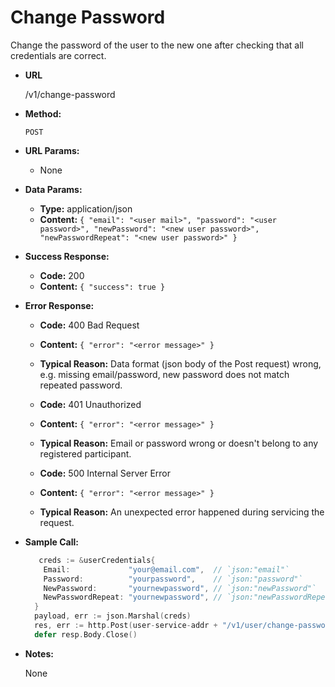 # Change Password

Change the password of the user to the new one after checking that all credentials are correct.

* **URL**

  /v1/change-password

* **Method:**

  `POST`

* **URL Params:**

  * None

* **Data Params:**

  * **Type:** application/json
  * **Content:** `{ "email": "<user mail>", "password": "<user password>", "newPassword": "<new user password>", "newPasswordRepeat": "<new user password>" }`

* **Success Response:**

  * **Code:** 200
  * **Content:** `{ "success": true }`

* **Error Response:**

  * **Code:** 400 Bad Request
  * **Content:** `{ "error": "<error message>" }`
  * **Typical Reason:** Data format (json body of the Post request) wrong, e.g. missing email/password, new password does not match repeated password.

  * **Code:** 401 Unauthorized
  * **Content:** `{ "error": "<error message>" }`
  * **Typical Reason:** Email or password wrong or doesn't belong to any registered participant.

  * **Code:** 500 Internal Server Error
  * **Content:** `{ "error": "<error message>" }`
  * **Typical Reason:** An unexpected error happened during servicing the request.

* **Sample Call:**

  ```go
     creds := &userCredentials{
      Email:             "your@email.com",  // `json:"email"`
      Password:          "yourpassword",    // `json:"password"`
      NewPassword:       "yournewpassword", // `json:"newPassword"`
      NewPasswordRepeat: "yournewpassword", // `json:"newPasswordRepeat"`
    }
    payload, err := json.Marshal(creds)
    res, err := http.Post(user-service-addr + "/v1/user/change-password", "application/json", bytes.NewBuffer(payload))
    defer resp.Body.Close()
  ```

* **Notes:**

  None